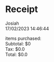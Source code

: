 
Receipt
=======
  
Josiah  
17/02/2023 14:46:44  
  
items purchased:  
Subtotal: $0  
Tax: $0.0  
Total: $0.0